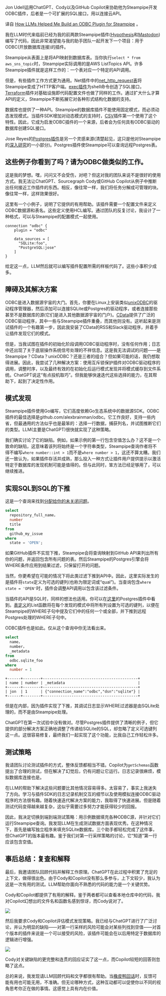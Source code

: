 <!--
# LLM如何助我打造Steampipe的ODBC插件
https://cdn.thenewstack.io/media/2023/09/4eac67bf-steampipe-1024x684.jpg
Image via Pexels
 -->

Jon Udell运用ChatGPT、Cody以及GitHub Copilot来协助他为Steampipe开发ODBC插件，后者是一个可扩展的SQL接口，用以连接云API。

译自 [How LLMs Helped Me Build an ODBC Plugin for Steampipe](https://thenewstack.io/how-llms-helped-me-build-an-odbc-plugin-for-steampipe/) 。

我在LLM时代来临前已经为我的前两款Steampipe插件([Hypothesis](https://hub.steampipe.io/plugins/turbot/hypothesis)和[Mastodon](https://hub.steampipe.io/plugins/turbot/mastodon))编写了代码，因此非常渴望能与我的助手团队一起开发下一个项目：用于ODBC(开放数据库连接)的插件。

Steampipe从表面上是将API映射到数据库表。当你执行`select * from aws_sns_topic`时，Steampipe实际调用的是AWS ListTopics API。许多Steampipe插件就是这样工作的：一个表对应一个特定的API调用。

但是，有些插件工作方式更为通用。Net插件中的[net_http_request表](https://hub.steampipe.io/plugins/turbot/net)将Steampipe变成了HTTP客户端。[exec插件](https://hub.steampipe.io/plugins/turbot/exec)为shell命令创造了SQL接口，[Terraform](https://hub.steampipe.io/plugins/turbot/terraform)插件对基础设施即代码配置文件也做了同样的工作。通过扩大什么才算API的定义，Steampipe不断拓展它对各种形式结构化数据的支持。

数据库也提供了一种API。Steampipe的数据库插件不能使用固定模式，而必须动态发现模式。当插件SDK增加对动态模式的支持时，[CSV](https://hub.steampipe.io/plugins/turbot/csv)插件第一个使用了这个特性。因此，它成为启发ODBC插件的一个来源，后者会为任何具有ODBC驱动的数据库创建SQL接口。

Jose Reyes的[Postgres插件](https://github.com/jreyesr/steampipe-plugin-postgres)是另一个灵感来源(清楚起见，这只是他对Steampipe的[深入研究](https://jreyesr.github.io/tags/steampipe/)的一小部分)。Postgres插件使Steampipe可以查询远程Postgres表。

## 这些例子你看到了吗？请为ODBC做类似的工作。

这是我的梦想。嘿，问问又不会受伤，对吧？但这对我的团队来说不是很好的使用方式。我无法让ChatGPT、Sourcegraph Cody或GitHub Copilot从例子中推断出任何接近工作插件的东西。相反，像往常一样，我们将任务分解成可管理的块。像往常一样，这样效果很好。

这里有一个小例子，说明了它提供的有用帮助。该插件需要一个配置文件来定义ODBC数据源和表名。这些定义使用HCL编写。通过团队的反复讨论，我设计了一种格式，可以与Steampipe的配置模式一起使用。

```hcl
connection "odbc" {
    plugin = "odbc"
 
    data_sources = [
      "SQLite:foo",
      "PostgreSQL:jose"
    ]
}
```

给定这一点，LLM然后就可以编写插件配置所需的样板代码了。这些小事积少成多。

## 障碍及其解决方案

ODBC是进入数据源宇宙的大门。首先，你要在Linux上安装类似[unixODBC](https://www.unixodbc.org/)的驱动程序管理器，然后添加可以连接SQLite或Postgres的驱动程序，或者连接那些甚至不是数据库的源(它们是进入其他数据源宇宙的门户)。[CData](https://www.cdata.com/drivers/)提供了广泛的ODBC驱动程序，其中一些与Steampipe插件重叠，而其他则没有。这听起来是测试插件的一个有趣第一步，因此我安装了CData的RSS和Slack驱动程序，并着手让插件发现它们的模式。

但是，当我试图在插件的初始化阶段调用ODBC驱动程序时，没有任何作用；日志中还出现了关于底层操作系统信号处理的不祥信息。这是我无法调试的问题——是Steampipe？CData？unixODBC？还是三者的组合？但如果可能的话，我仍想取得进展。因此，我尝试了几种解决方案：使用互斥锁保护插件对ODBC驱动程序的调用，调整时序，以及最终有效的在初始化后运行模式发现并将模式缓存到文件系统。ChatGPT说这“有点投机取巧”。但我能够快速迭代这些选择的能力，在其帮助下，起到了决定性作用。

## 模式发现

Steampipe插件使用Go编写，它们高度依赖Go生态系统中的数据源SDK。ODBC插件的最佳选择是github.com/alexbrainman/odbc。它工作良好，支持一些内省，但最通用的方法似乎也是最笨的：选择一行数据，捕获列名，并试图推断它们的类型。LLM(主要是ChatGPT)很快就实现了这种策略。

我们确实讨论了它的缺陷。例如，如果示例的第一行包含空值怎么办？这不是一个致命的缺陷，这意味着该列将始终是一个字符串类型，Steampipe查询作者将不得不编写`where number::int > 1`而不是`where number > 1`，这还不算太糟。我们还一致认为，如果插件存活并成熟，那么投入一种方式让插件用户提供提示以激活特定于数据库的发现机制可能是值得的。但与此同时，笨方法已经足够用了，可以继续推进。

## 实现SQL到SQL的下推

这是一个查询来找到[分配给你的未关闭问题](https://hub.steampipe.io/plugins/turbot/github/tables/github_my_issue#list-all-of-the-open-issues-assigned-to-you)。

```sql
select
  repository_full_name，
  number
  title
from
  github_my_issue
where
  state = 'OPEN';
```  

如果GitHub插件不实现下推，Steampipe会将查询映射到GitHub API来列出所有你的问题，并返回包含所有问题的表。然后Steampipe的Postgres引擎会将WHERE条件应用到结果过滤，只保留打开的问题。

当然，你更希望在可能的情况下将此类过滤下推到API中。因此，这里实际发生的是插件将`state`定义为可选的键列(也称为限定词或“qual”)。当查询包含`where state = 'OPEN'`时，插件会调整API调用以包含该过滤条件。

当插件的API是SQL时，同样的想法也适用。你可以在[这里](https://github.com/jreyesr/steampipe-plugin-postgres/blob/ef30b9f32aa91fdba6862c9ca0a39632814ba6b1/postgres/utils.go#L134)的Postgres插件中看到。[表定义](https://github.com/jreyesr/steampipe-plugin-postgres/blob/ef30b9f32aa91fdba6862c9ca0a39632814ba6b1/postgres/table_code_postgres.go#L13)的List函数将在每个发现的模式中将所有列设置为可选的键列，以便在Steampipe的WHERE子句中提及它们中的任何一个或全部，并下推到远程Postgres处理的WHERE子句中。

ODBC插件也是如此。仅从这个查询中你无法看出来。

```sql
select
  name，
  number，
  _metadata
from
  odbc.sqlite_foo
where
  number = 1
```

```
+------+--------+-------------------------------------------+
| name | number | _metadata                                 |
+------+--------+-------------------------------------------+
| jon  | 1      | {"connection_name":"odbc","dsn":"sqlite"} |
+------+--------+-------------------------------------------+
```

但是在内部，因为插件实现了下推，其调试日志显示WHERE过滤器是由SQLite处理的，而不是由Steampipe处理。

ChatGPT在第一次试验中没有做对。尽管Postgres插件提供了清晰的例子，但它提供的部分解决方案正确地调整了传递给SQLite的SQL，却忽略了定义可选键列这一点。这很容易修复，最终我们一起实现了这个功能，比我自己工作轻松许多。

## 测试策略

我请团队讨论测试插件的方式，整体反馈都相当不错。Copilot为`getSchemas`函数提出了合理的测试，但在解决了幻觉后，仍有问题让它运行。日志记录很麻烦，模拟数据库连接也是。

在LLM的帮助下解决这些问题要比其他情况容易得多。太容易了，事实上我迷失了方向。学习与插件SDK的日志记录机制交互的细节以及使用模拟连接ODBC驱动程序的方法很有趣。随着快速迭代解决方案的能力，我取得了快速进展。但是随着测试代码变得越来越复杂，这似乎需要过多努力才能获得较少的回报。

因此，我决定切换到端到端测试策略：用示例数据填充各种ODBC源，并针对它们运行Steampipe查询。我发现LLM在生成测试数据方面表现优秀。在这种情况下，首先是编写独立程序来填充SQLite数据库。三个助手都轻松完成了这件事，但ChatGPT的版本最有趣。鉴于我们对第一行采样策略的讨论，它“知道”第一行应该包含空值。

## 事后总结：复查和解释

最后，我邀请团队回顾代码并解释工作原理。ChatGPT在此过程中积累了充足的上下文，做得很出色。由于Cody和Copilot没有那么多参与，上下文较少，我认为这是一次有用的测试。LLM帮助你面向不熟悉的代码的能力是一个关键优势。

Cody和Copilot都提供了有用的解释。鉴于两者都可以查看本地仓库中的代码，我对Copilot幻想出的文件名和函数名感到惊讶，而Cody说对了。

![](https://cdn.thenewstack.io/media/2023/09/ba05f452-odbc-explain-cody-copilot.png)

然后我要求Cody和Copilot评估模式发现策略。我已经与ChatGPT进行了广泛讨论，并认为明显的缺陷——对第一行采样的风险可能会对某些列找到空值——对首个版本的插件来说是一个可以接受的风险，该插件可能会在以后用特定于数据库的逻辑进行增强。

![](https://cdn.thenewstack.io/media/2023/09/87134aff-odbc-weaknesses-1024x621.png)

Cody对关键缺陷的更完整和连贯的回应证实了这一点，而Copilot较短的回答则忽略了这点。

总的来说，我发现请LLM回顾代码和文字都很有帮助。当[橡皮鸭回话](https://blog.jonudell.net/2023/05/24/when-the-rubber-duck-talks-back/)时，反馈可能有用也可能无用，不准确。但无论哪种方式，这种互动都可以促使你以不同的视角思考你正在做的事情。这感觉上具有内在价值。
